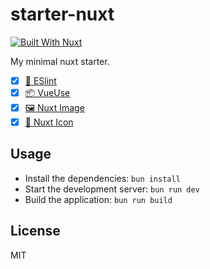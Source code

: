 # starter-nuxt

[![Built With Nuxt][build-with-nuxt-src]][build-with-nuxt-href]

My minimal nuxt starter.

- [x] [💅 ESlint](https://github.com/antfu/eslint-config)
- [x] [📦 VueUse](https://vueuse.org/)
- [x] [🖼️ Nuxt Image](https://image.nuxt.com/)
- [x] [🎯 Nuxt Icon](https://nuxt.com/modules/icon)

## Usage

- Install the dependencies: `bun install`
- Start the development server: `bun run dev`
- Build the application: `bun run build`

## License

MIT

[build-with-nuxt-src]: https://img.shields.io/badge/Built%20With%20Nuxt-18181B?logo=nuxt.js
[build-with-nuxt-href]: https://nuxt.com/

